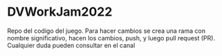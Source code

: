 # DVWorkJam2022

Repo del codigo del juego. Para hacer cambios se crea una rama con nombre significativo, hacen los cambios, push, y luego pull request (PR). 
Cualquier duda pueden consultar en el canal
